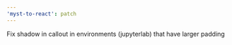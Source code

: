 ```yaml
---
'myst-to-react': patch
---
```


Fix shadow in callout in environments (jupyterlab) that have larger padding
